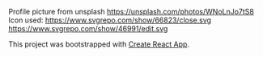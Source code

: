 Profile picture from unsplash https://unsplash.com/photos/WNoLnJo7tS8
Icon used:
https://www.svgrepo.com/show/66823/close.svg
https://www.svgrepo.com/show/46991/edit.svg

This project was bootstrapped with [Create React App](https://github.com/facebook/create-react-app).

